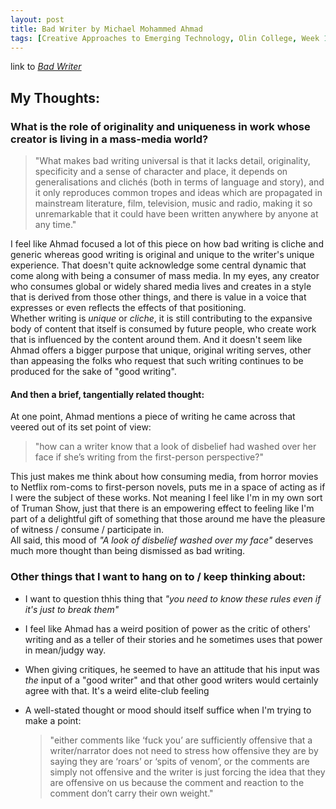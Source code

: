 ```yaml
---
layout: post
title: Bad Writer by Michael Mohammed Ahmad
tags: [Creative Approaches to Emerging Technology, Olin College, Week 1]
---
```

link to [*Bad Writer*](https://sydneyreviewofbooks.com/bad-writer/)

## My Thoughts:  

### What is the role of originality and uniqueness in work whose creator is living in a mass-media world?  
  
> "What makes bad writing universal is that it lacks detail, originality, specificity and a sense of character and place, it depends on generalisations and clichés (both in terms of language and story), and it only reproduces common tropes and ideas which are propagated in mainstream literature, film, television, music and radio, making it so unremarkable that it could have been written anywhere by anyone at any time."

I feel like Ahmad focused a lot of this piece on how bad writing is cliche and generic whereas good writing is original
and unique to the writer's unique experience. That doesn't quite acknowledge some central dynamic that come
along with being a consumer of mass media. In my eyes, any creator who consumes global or widely shared media lives and
creates in a style that is derived from those other things, and there is value in a voice that expresses or even reflects
the effects of that positioning.  
Whether writing is *unique* or *cliche*, it is still contributing to the expansive body of content that itself is consumed
by future people, who create work that is influenced by the content around them. And it doesn't seem like Ahmad offers a 
bigger purpose that unique, original writing serves, other than appeasing the folks who request that such writing continues 
to be produced for the sake of "good writing".

#### And then a brief, tangentially related thought:
At one point, Ahmad mentions a piece of writing he came across that veered out of its set point of view:
> "how can a writer know that a look of disbelief had washed over her face if she’s writing from the first-person 
perspective?"

This just makes me think about how consuming media, from horror movies to Netflix rom-coms to first-person novels, puts me
in a space of acting as if I were the subject of these works. Not meaning I feel like I'm in my own sort of Truman Show, 
just that there is an empowering effect to feeling like I'm part of a delightful gift of something that those around me have
the pleasure of witness / consume / participate in.  
All said, this mood of *"A look of disbelief washed over my face"* deserves much more thought than being dismissed as bad 
writing.

### Other things that I want to hang on to / keep thinking about:
* I want to question thhis thing that *"you need to know these rules even if it's just to break them"*
 
* I feel like Ahmad has a weird position of power as the critic of others' writing and as a teller of their stories and he sometimes uses that power in mean/judgy way.

* When giving critiques, he seemed to have an attitude that his input was *the* input of a "good writer" and that other good
writers would certainly agree with that. It's a weird elite-club feeling

* A well-stated thought or mood should itself suffice when I'm trying to make a point:
  > "either comments like ‘fuck you’ are sufficiently offensive that a writer/narrator does not need to stress how offensive they are by saying they are ‘roars’ or ‘spits of venom’, or the comments are simply not offensive and the writer is just forcing the idea that they are offensive on us because the comment and reaction to the comment don’t carry their own weight."

